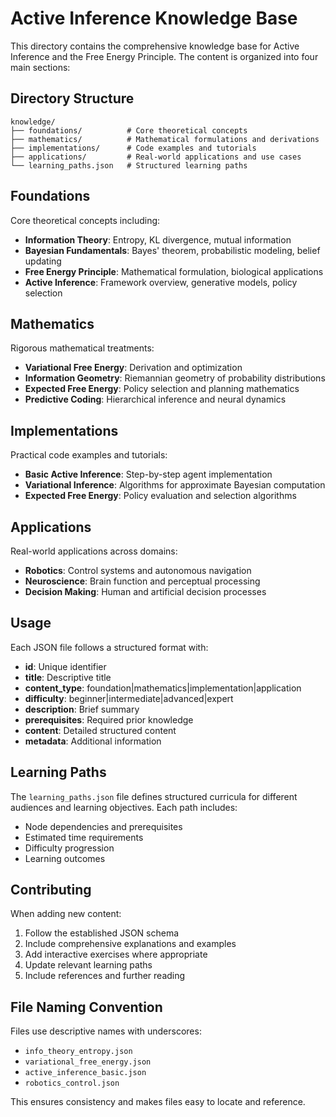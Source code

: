 # Active Inference Knowledge Base

This directory contains the comprehensive knowledge base for Active Inference and the Free Energy Principle. The content is organized into four main sections:

## Directory Structure

```
knowledge/
├── foundations/          # Core theoretical concepts
├── mathematics/          # Mathematical formulations and derivations
├── implementations/      # Code examples and tutorials
├── applications/         # Real-world applications and use cases
└── learning_paths.json   # Structured learning paths
```

## Foundations

Core theoretical concepts including:
- **Information Theory**: Entropy, KL divergence, mutual information
- **Bayesian Fundamentals**: Bayes' theorem, probabilistic modeling, belief updating
- **Free Energy Principle**: Mathematical formulation, biological applications
- **Active Inference**: Framework overview, generative models, policy selection

## Mathematics

Rigorous mathematical treatments:
- **Variational Free Energy**: Derivation and optimization
- **Information Geometry**: Riemannian geometry of probability distributions
- **Expected Free Energy**: Policy selection and planning mathematics
- **Predictive Coding**: Hierarchical inference and neural dynamics

## Implementations

Practical code examples and tutorials:
- **Basic Active Inference**: Step-by-step agent implementation
- **Variational Inference**: Algorithms for approximate Bayesian computation
- **Expected Free Energy**: Policy evaluation and selection algorithms

## Applications

Real-world applications across domains:
- **Robotics**: Control systems and autonomous navigation
- **Neuroscience**: Brain function and perceptual processing
- **Decision Making**: Human and artificial decision processes

## Usage

Each JSON file follows a structured format with:
- **id**: Unique identifier
- **title**: Descriptive title
- **content_type**: foundation|mathematics|implementation|application
- **difficulty**: beginner|intermediate|advanced|expert
- **description**: Brief summary
- **prerequisites**: Required prior knowledge
- **content**: Detailed structured content
- **metadata**: Additional information

## Learning Paths

The `learning_paths.json` file defines structured curricula for different audiences and learning objectives. Each path includes:
- Node dependencies and prerequisites
- Estimated time requirements
- Difficulty progression
- Learning outcomes

## Contributing

When adding new content:
1. Follow the established JSON schema
2. Include comprehensive explanations and examples
3. Add interactive exercises where appropriate
4. Update relevant learning paths
5. Include references and further reading

## File Naming Convention

Files use descriptive names with underscores:
- `info_theory_entropy.json`
- `variational_free_energy.json`
- `active_inference_basic.json`
- `robotics_control.json`

This ensures consistency and makes files easy to locate and reference.
